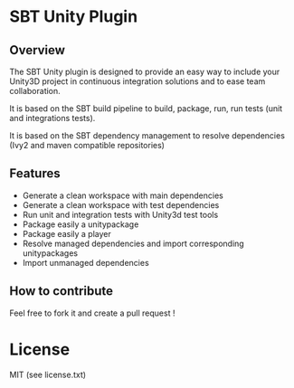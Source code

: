 # SBT Unity Plugin

## Overview

The SBT Unity plugin is designed to provide an easy way to include your Unity3D project in continuous integration solutions and to ease team collaboration.

It is based on the SBT build pipeline to build, package, run, run tests (unit and integrations tests).

It is based on the SBT dependency management to resolve dependencies (Ivy2 and maven compatible repositories)

## Features

- Generate a clean workspace with main dependencies
- Generate a clean workspace with test dependencies
- Run unit and integration tests with Unity3d test tools
- Package easily a unitypackage
- Package easily a player
- Resolve managed dependencies and import corresponding unitypackages
- Import unmanaged dependencies

## How to contribute

Feel free to fork it and create a pull request !

# License

MIT (see license.txt)
